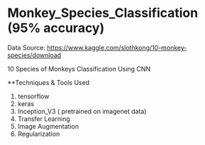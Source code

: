 #  Monkey_Species_Classification (95% accuracy)

Data Source: https://www.kaggle.com/slothkong/10-monkey-species/download

10 Species of Monkeys Classification Using CNN


**Techniques & Tools Used

1. tensorflow
2. keras
3. Inception_V3 ( pretrained on imagenet data)
4. Transfer Learning
5. Image Augmentation
6. Regularization

